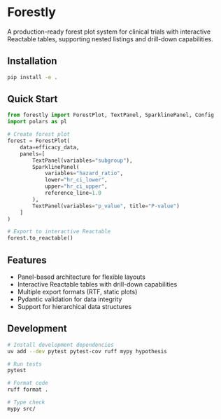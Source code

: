 # Forestly

A production-ready forest plot system for clinical trials with interactive Reactable tables, supporting nested listings and drill-down capabilities.

## Installation

```bash
pip install -e .
```

## Quick Start

```python
from forestly import ForestPlot, TextPanel, SparklinePanel, Config
import polars as pl

# Create forest plot
forest = ForestPlot(
    data=efficacy_data,
    panels=[
        TextPanel(variables="subgroup"),
        SparklinePanel(
            variables="hazard_ratio",
            lower="hr_ci_lower",
            upper="hr_ci_upper",
            reference_line=1.0
        ),
        TextPanel(variables="p_value", title="P-value")
    ]
)

# Export to interactive Reactable
forest.to_reactable()
```

## Features

- Panel-based architecture for flexible layouts
- Interactive Reactable tables with drill-down capabilities
- Multiple export formats (RTF, static plots)
- Pydantic validation for data integrity
- Support for hierarchical data structures

## Development

```bash
# Install development dependencies
uv add --dev pytest pytest-cov ruff mypy hypothesis

# Run tests
pytest

# Format code
ruff format .

# Type check
mypy src/
```